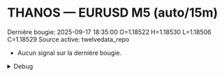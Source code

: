 # THANOS — EURUSD M5 (auto/15m)
Dernière bougie: 2025-09-17 18:35:00  O=1.18522  H=1.18530  L=1.18506  C=1.18529
Source active: twelvedata_repo

- Aucun signal sur la dernière bougie.

<details><summary>Debug</summary>

- TD_API_KEY manquant.

</details>
